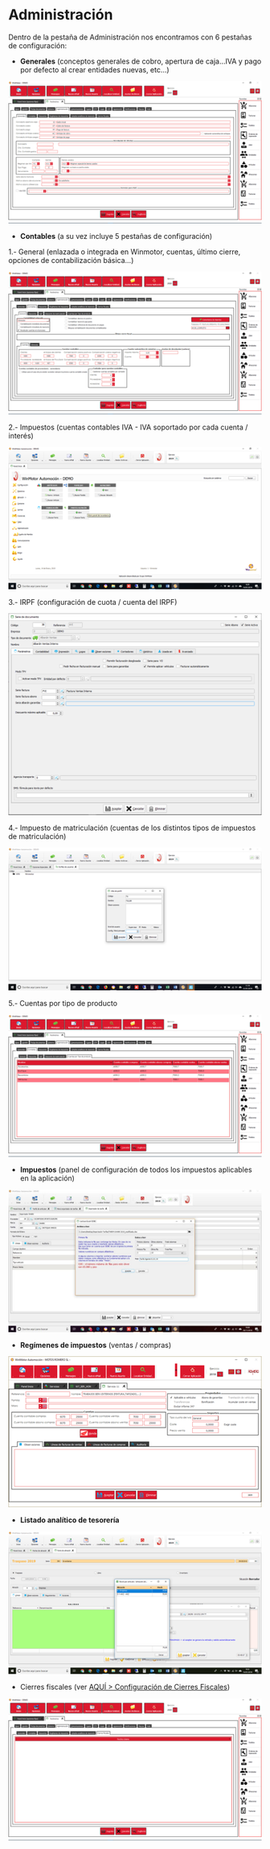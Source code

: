 # Administración

Dentro de la pestaña de Administración nos encontramos con 6 pestañas de configuración:

* **Generales** \(conceptos generales de cobro, apertura de caja...IVA y pago por defecto al crear entidades nuevas, etc...\)

![](../../../.gitbook/assets/image%20%28363%29.png)

* **Contables** \(a su vez incluye 5 pestañas de configuración\)

1.- General \(enlazada o integrada en Winmotor, cuentas, último cierre, opciones de contabilización básica...\)

![](../../../.gitbook/assets/image%20%28471%29.png)

2.- Impuestos \(cuentas contables IVA - IVA soportado por cada cuenta / interés\)

![](../../../.gitbook/assets/image%20%2817%29.png)

3.- IRPF \(configuración de cuota / cuenta del IRPF\)

![](../../../.gitbook/assets/image%20%28283%29.png)

4.- Impuesto de matriculación \(cuentas de los distintos tipos de impuestos de matriculación\)

![](../../../.gitbook/assets/image%20%2859%29.png)

5.- Cuentas por tipo de producto

![](../../../.gitbook/assets/image%20%28395%29.png)

* **Impuestos** \(panel de configuración de todos los impuestos aplicables en la aplicación\)

![](../../../.gitbook/assets/image%20%28106%29.png)

* **Regímenes de impuestos** \(ventas / compras\)

![](../../../.gitbook/assets/image%20%28151%29.png)

* **Listado analítico de tesorería**

![](../../../.gitbook/assets/image%20%28268%29.png)

* Cierres fiscales \(ver [AQUÍ &gt; Configuración de Cierres Fiscales](../../administracion/enlace-contable/cierres-fiscales.md)\)

![](../../../.gitbook/assets/image%20%28380%29.png)





